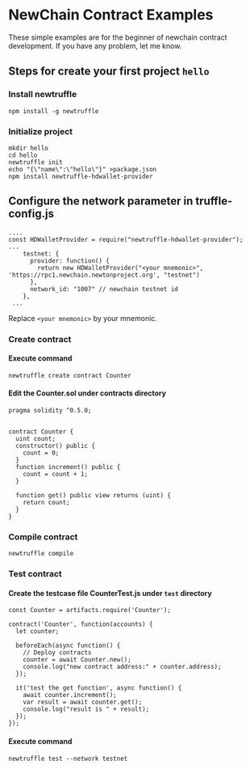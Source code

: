 NewChain Contract Examples
=============================
These simple examples are for the beginner of newchain contract development.
If you have any problem, let me know.

## Steps for create your first project `hello`

### Install newtruffle
```
npm install -g newtruffle
```

### Initialize project
```
mkdir hello
cd hello
newtruffle init
echo "{\"name\":\"hello\"}" >package.json 
npm install newtruffle-hdwallet-provider
```

## Configure the network parameter in truffle-config.js
```
....
const HDWalletProvider = require("newtruffle-hdwallet-provider");
...
    testnet: {
      provider: function() { 
        return new HDWalletProvider("<your mnemonic>", 'https://rpc1.newchain.newtonproject.org', "testnet") 
      },
      network_id: "1007" // newchain testnet id
    },
 ...
```
Replace `<your mnemonic>` by your mnemonic.

### Create contract
#### Execute command 
```
newtruffle create contract Counter
```

#### Edit the Counter.sol under contracts directory
```
pragma solidity ^0.5.0;


contract Counter {
  uint count;
  constructor() public {
    count = 0;
  }
  function increment() public {
    count = count + 1;
  }

  function get() public view returns (uint) {
    return count;
  }
}
```

### Compile contract
```
newtruffle compile
```

### Test contract
#### Create the testcase file CounterTest.js under `test` directory
```
const Counter = artifacts.require('Counter');

contract('Counter', function(accounts) {
  let counter;

  beforeEach(async function() {
    // Deploy contracts
    counter = await Counter.new();
    console.log("new contract address:" + counter.address);
  });

  it('test the get function', async function() {
    await counter.increment();
    var result = await counter.get();
    console.log("result is " + result);
  });
});
```
#### Execute command
```
newtruffle test --network testnet
```
